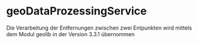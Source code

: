 # geoDataProzessingService

Die Verarbeitung der Entfernungen zwischen zwei Entpunkten wird mittels dem Modul
geolib in der Version 3.3.1 übernommen